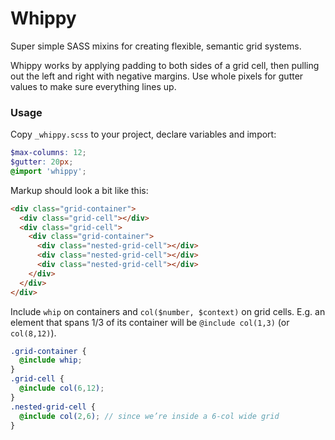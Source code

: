# Whippy

Super simple SASS mixins for creating flexible, semantic grid systems.

Whippy works by applying padding to both sides of a grid cell, then pulling out the left and right with negative margins. Use whole pixels for gutter values to make sure everything lines up.

### Usage

Copy `_whippy.scss` to your project, declare variables and import:

```scss
$max-columns: 12;
$gutter: 20px;
@import 'whippy';
```

Markup should look a bit like this:

```html
<div class="grid-container">
  <div class="grid-cell"></div>
  <div class="grid-cell">
    <div class="grid-container">
      <div class="nested-grid-cell"></div>
      <div class="nested-grid-cell"></div>
      <div class="nested-grid-cell"></div>
    </div>
  </div>
</div>
```

Include `whip` on containers and `col($number, $context)` on grid cells. E.g. an element that spans 1/3 of its container will be `@include col(1,3)` (or `col(8,12)`).

```scss
.grid-container {
  @include whip;
}
.grid-cell {
  @include col(6,12);
}
.nested-grid-cell {
  @include col(2,6); // since we’re inside a 6-col wide grid
}
```

